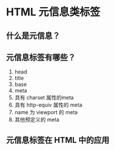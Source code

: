 # HTML 元信息类标签

## 什么是元信息？

## 元信息标签有哪些？

1. head
2. title
3. base
4. meta
  1. 具有 charset 属性的meta
  2. 具有 http-equiv 属性的 meta
  3. name 为 viewport 的 meta
  4. 其他预定义的 meta
   
## 元信息标签在 HTML 中的应用
